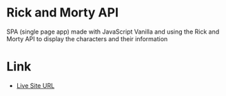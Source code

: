 # Rick and Morty API

SPA (single page app) made with JavaScript Vanilla and using the Rick and Morty API to display the characters and their information

# Link

- [Live Site URL](https://leandrorico.github.io/rick-and-morty-api/)
